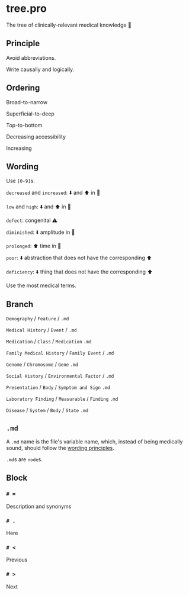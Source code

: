 # tree.pro

The tree of clinically-relevant medical knowledge :hospital:

## Principle

Avoid abbreviations.

Write causally and logically.

## Ordering

Broad-to-narrow

Superficial-to-deep

Top-to-bottom

Decreasing accessibility

Increasing

## Wording

Use `[0-9]`s.

`decreased` and `increased`: :arrow_down: and :arrow_up: in :bust_in_silhouette:

`low` and `high`: :arrow_down: and :arrow_up: in :busts_in_silhouette:

`defect`: congenital :warning:

`diminished`: :arrow_down: amplitude in :busts_in_silhouette:

`prolonged`: :arrow_up: time in :busts_in_silhouette:

`poor`: :arrow_down: abstraction that does not have the corresponding :arrow_up:

`deficiency`: :arrow_down: thing that does not have the corresponding :arrow_up:

Use the most medical terms.

## Branch

`Demography` / `Feature` / `.md`

`Medical History` / `Event` / `.md`

`Medication` / `Class` / `Medication` `.md`

`Family Medical History` / `Family Event` / `.md`

`Genome` / `Chromosome` / `Gene` `.md`

`Social History` / `Environmental Factor` / `.md`

`Presentation` / `Body` / `Symptom and Sign` `.md`

`Laboratory Finding` / `Measurable` / `Finding` `.md`

`Disease` / `System` / `Body` / `State` `.md`

## `.md`

A `.md` name is the file's variable name, which, instead of being medically sound, should follow the [wording principles](#wording).

`.md`s are `node`s.

## Block

### `# =`

Description and synonyms

### `# .`

Here

### `# <`

Previous

### `# >`

Next
